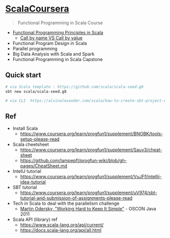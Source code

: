 # [ScalaCoursera](https://www.coursera.org/specializations/scala?fbclid=IwAR1gnEYd2wFF4v3LPMusnhB1GIxR0xgnxHyjdqF3iyIQmrRHPBoKGrl_VfA)
> Functional Programming in Scala Course 
- [Functional Programming Principles in Scala](https://github.com/yennanliu/ScalaCoursera/tree/master/FP-Principal-Scala/target)
	- [Call by name VS Call by value](https://github.com/yennanliu/ScalaCoursera/blob/master/doc/FP-Principal-Scala/call_by_value_call_by_name.md)
- Functional Program Design in Scala
- Parallel programming
- Big Data Analysis with Scala and Spark
- Functional Programming in Scala Capstone

## Quick start
```bash
# via Scala template : https://github.com/scala/scala-seed.g8
sbt new scala/scala-seed.g8

# via CLI  https://alvinalexander.com/scala/how-to-create-sbt-project-directory-structure-scala/

``` 

## Ref 
- Install Scala 
	- https://www.coursera.org/learn/progfun1/supplement/BNOBK/tools-setup-please-read
- Scala cheetsheet
	- https://www.coursera.org/learn/progfun1/supplement/Sauv3/cheat-sheet
	- https://github.com/lampepfl/progfun-wiki/blob/gh-pages/CheatSheet.md
- IntellJ tutorial
	- https://www.coursera.org/learn/progfun1/supplement/VuJFf/intellij-idea-tutorial
- SBT tutorial 
	- https://www.coursera.org/learn/progfun1/supplement/uV974/sbt-tutorial-and-submission-of-assignments-please-read
-  Tech in Scala to deal with the parallelism challenge
	- [Martin Odersky, "Working Hard to Keep It Simple"](https://www.youtube.com/watch?v=3jg1AheF4n0) - OSCON Java 2011
- Scala API (library) ref
	- https://www.scala-lang.org/api/current/
	- https://docs.scala-lang.org/api/all.html